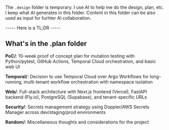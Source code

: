 The `.design` folder is temporary. I use AI to help me do the design, plan, etc. I keep what AI generates in this folder. Content in this folder can be also used as input for furhter AI collaboration. 

----- Here is a TL;DR -----

## What's in the .plan folder

**PoC/**: 10-week proof of concept plan for mutation testing with Python/pytest, GitHub Actions, Temporal Cloud orchestration, and basic web UI

**Temporal/**: Decision to use Temporal Cloud over Argo Workflows for long-running, multi-tenant workflow orchestration with namespace isolation

**Web/**: Full-stack architecture with Next.js frontend (Vercel), FastAPI backend (Fly.io), PostgreSQL (Supabase), and tenant-specific URLs

**Security/**: Secrets management strategy using Doppler/AWS Secrets Manager across dev/staging/prod environments

**Random/**: Miscellaneous thoughts and considerations for the project

